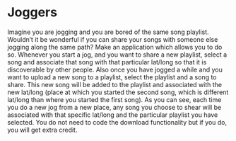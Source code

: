 # Joggers
Imagine you are jogging and you are bored of the same song playlist. Wouldn’t it be wonderful if you can share your songs with someone else jogging along the same path? Make an application which allows you to do so. Whenever you start a jog, and you want to share a new playlist, select a song and associate that song with that particular lat/long so that it is discoverable by other people.  Also once you have jogged a while and you want to upload a new song to a playlist, select the playlist and a song to share.  This new song will be added to the playlist and  associated with the new lat/long (place at which you started the second song, which is different lat/long than where you started the first song). As you can see, each time you do a new jog from a new place, any song you choose to shear will be associated with that specific lat/long and the particular playlist you have selected. You do not need to code the download functionality but if you do, you will get extra credit.
